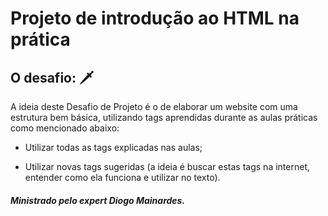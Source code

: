 # Projeto de introdução ao HTML na prática 

## O desafio: :dagger:



A ideia deste Desafio de Projeto é o de elaborar um website com uma estrutura bem básica, utilizando tags aprendidas durante as aulas práticas como mencionado abaixo: 

* Utilizar todas as tags explicadas nas aulas;

* Utilizar novas tags sugeridas (a ideia é buscar estas tags na internet, entender como ela funciona e utilizar no texto).

##### Ministrado pelo expert Diogo Mainardes. #####

